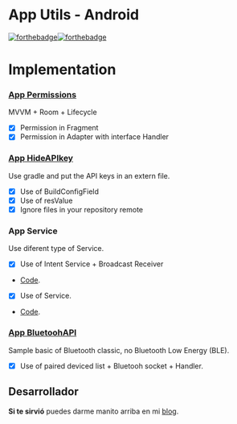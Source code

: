 # App Utils - Android
[![forthebadge](https://forthebadge.com/images/badges/built-by-codebabes.svg)](https://forthebadge.com)[![forthebadge](https://forthebadge.com/images/badges/built-for-android.svg)](https://forthebadge.com)

# Implementation
### [App Permissions](https://github.com/FahedHermoza/AppUtils-Android/tree/master/Permissions)
MVVM + Room + Lifecycle
- [x] Permission in Fragment
- [x] Permission in Adapter with interface Handler

### [App HideAPIkey](https://github.com/FahedHermoza/AppUtils-Android/tree/master/HideAPIkey)
Use gradle and put the API keys in an extern file.
- [x] Use of BuildConfigField
- [x] Use of resValue
- [x] Ignore files in your repository remote

### App Service
Use diferent type of Service.
- [x] Use of Intent Service + Broadcast Receiver 
- [Code](https://github.com/FahedHermoza/AppUtils-Android/tree/master/Service/IntentService/ServicesAndroidCore).
- [x] Use of Service.
- [Code](https://github.com/FahedHermoza/AppUtils-Android/tree/master/Service/Service/ServicesAndroidCore).

### [App BluetoohAPI](https://github.com/FahedHermoza/AppUtils-Android/tree/master/BluetoohAPI/BluetoohArduinoAndroid)
Sample basic of Bluetooth classic, no Bluetooth Low Energy (BLE).
- [x] Use of paired deviced list + Bluetooh socket + Handler.

## Desarrollador
**Si te sirvió** puedes darme manito arriba en mi [blog](https://www.facebook.com/fahedhermoza/).